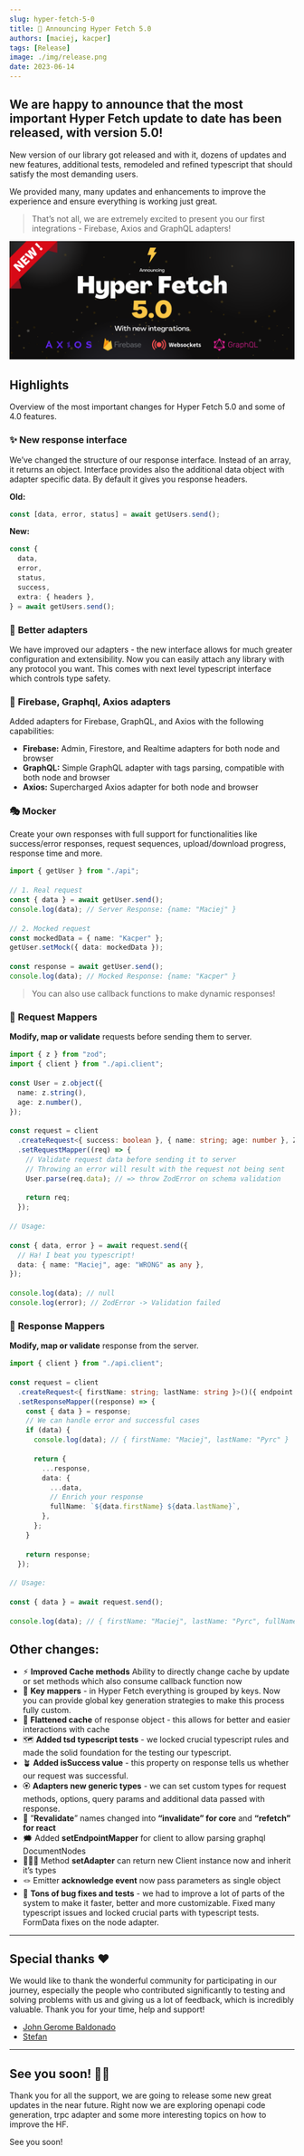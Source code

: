 ```yaml
---
slug: hyper-fetch-5-0
title: 🎉 Announcing Hyper Fetch 5.0
authors: [maciej, kacper]
tags: [Release]
image: ./img/release.png
date: 2023-06-14
---
```


## We are happy to announce that the most important Hyper Fetch update to date has been released, with version 5.0!

New version of our library got released and with it, dozens of updates and new features, additional tests, remodeled and
refined typescript that should satisfy the most demanding users.

We provided many, many updates and enhancements to improve the experience and ensure everything is working just great.

> That’s not all, we are extremely excited to present you our first integrations - Firebase, Axios and GraphQL adapters!

![Hyper Fetch 5.0](./img/release.png)

<!--truncate-->

## Highlights

Overview of the most important changes for Hyper Fetch 5.0 and some of 4.0 features.

### ✨ **New response interface**

We’ve changed the structure of our response interface. Instead of an array, it returns an object. Interface provides
also the additional data object with adapter specific data. By default it gives you response headers.

**Old:**

```ts
const [data, error, status] = await getUsers.send();
```

**New:**

```ts
const {
  data,
  error,
  status,
  success,
  extra: { headers },
} = await getUsers.send();
```

### 🔮 **Better adapters**

We have improved our adapters - the new interface allows for much greater configuration and extensibility. Now you can
easily attach any library with any protocol you want. This comes with next level typescript interface which controls
type safety.

### 🎯 **Firebase, Graphql, Axios adapters**

Added adapters for Firebase, GraphQL, and Axios with the following capabilities:

- **Firebase:** Admin, Firestore, and Realtime adapters for both node and browser
- **GraphQL:** Simple GraphQL adapter with tags parsing, compatible with both node and browser
- **Axios:** Supercharged Axios adapter for both node and browser

### 🎭 **Mocker**

Create your own responses with full support for functionalities like success/error responses, request sequences,
upload/download progress, response time and more.

```ts
import { getUser } from "./api";

// 1. Real request
const { data } = await getUser.send();
console.log(data); // Server Response: {name: "Maciej" }

// 2. Mocked request
const mockedData = { name: "Kacper" };
getUser.setMock({ data: mockedData });

const response = await getUser.send();
console.log(data); // Mocked Response: {name: "Kacper" }
```

> You can also use callback functions to make dynamic responses!

### 💎 **Request Mappers**

**Modify, map or validate** requests before sending them to server.

```ts
import { z } from "zod";
import { client } from "./api.client";

const User = z.object({
  name: z.string(),
  age: z.number(),
});

const request = client
  .createRequest<{ success: boolean }, { name: string; age: number }, ZodError>()({ endpoint: "/user", method: "POST" })
  .setRequestMapper((req) => {
    // Validate request data before sending it to server
    // Throwing an error will result with the request not being sent
    User.parse(req.data); // => throw ZodError on schema validation

    return req;
  });

// Usage:

const { data, error } = await request.send({
  // Ha! I beat you typescript!
  data: { name: "Maciej", age: "WRONG" as any },
});

console.log(data); // null
console.log(error); // ZodError -> Validation failed
```

### 🚀 **Response Mappers**

**Modify, map or validate** response from the server.

```ts
import { client } from "./api.client";

const request = client
  .createRequest<{ firstName: string; lastName: string }>()({ endpoint: "/user", method: "POST" })
  .setResponseMapper((response) => {
    const { data } = response;
    // We can handle error and successful cases
    if (data) {
      console.log(data); // { firstName: "Maciej", lastName: "Pyrc" }

      return {
        ...response,
        data: {
          ...data,
          // Enrich your response
          fullName: `${data.firstName} ${data.lastName}`,
        },
      };
    }

    return response;
  });

// Usage:

const { data } = await request.send();

console.log(data); // { firstName: "Maciej", lastName: "Pyrc", fullName: "Maciej Pyrc" }
```

## Other changes:

- ⚡︎ **Improved Cache methods** Ability to directly change cache by update or set methods which also consume callback
  function now
- 📡 **Key mappers** - in Hyper Fetch everything is grouped by keys. Now you can provide global key generation
  strategies to make this process fully custom.
- 🎡 **Flattened cache** of response object - this allows for better and easier interactions with cache
- 🗺️ **Added tsd typescript tests** - we locked crucial typescript rules and made the solid foundation for the testing
  our typescript.
- 🪴 **Added isSuccess value** - this property on response tells us whether our request was successful.
- 🏵️ **Adapters new generic types** - we can set custom types for request methods, options, query params and additional
  data passed with response.
- 👾 ”**Revalidate**” names changed into **“invalidate” for core** and **“refetch” for react**
- 🗯️ Added **setEndpointMapper** for client to allow parsing graphql DocumentNodes
- 🏋🏻‍♂️ Method **setAdapter** can return new Client instance now and inherit it’s types
- 🪢 Emitter **acknowledge event** now pass parameters as single object
- 🐛 **Tons of bug fixes and tests** - we had to improve a lot of parts of the system to make it faster, better and more
  customizable. Fixed many typescript issues and locked crucial parts with typescript tests. FormData fixes on the node
  adapter.

---

## Special thanks ❤️

We would like to thank the wonderful community for participating in our journey, especially the people who contributed
significantly to testing and solving problems with us and giving us a lot of feedback, which is incredibly valuable.
Thank you for your time, help and support!

- [John Gerome Baldonado](https://github.com/johngerome)
- [Stefan](https://github.com/stefanullinger)

---

## See you soon! 🎉🎉

Thank you for all the support, we are going to release some new great updates in the near future. Right now we are
exploring openapi code generation, trpc adapter and some more interesting topics on how to improve the HF.

See you soon!
